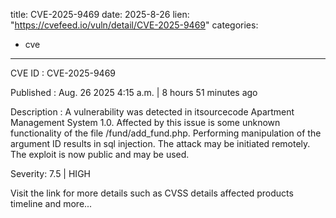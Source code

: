  
title: CVE-2025-9469
date: 2025-8-26
lien: "https://cvefeed.io/vuln/detail/CVE-2025-9469"
categories:
  - cve
---

CVE ID : CVE-2025-9469

Published :  Aug. 26
2025
4:15 a.m. | 8 hours
51 minutes ago

Description : A vulnerability was detected in itsourcecode Apartment Management System 1.0. Affected by this issue is some unknown functionality of the file /fund/add_fund.php. Performing manipulation of the argument ID results in sql injection. The attack may be initiated remotely. The exploit is now public and may be used.

Severity: 7.5 | HIGH

Visit the link for more details
such as CVSS details
affected products
timeline
and more...
